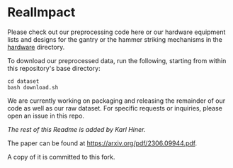 
# RealImpact

Please check out our preprocessing code here or our hardware equipment lists and designs for the gantry or the hammer striking mechanisms in the [hardware](hardware) directory.

To download our preprocessed data, run the following, starting from within this repository's base directory:

    cd dataset
    bash download.sh
We are currently working on packaging and releasing the remainder of our code as well as our raw dataset. For specific requests or inquiries, please open an issue in this repo.

_The rest of this Readme is added by Karl Hiner._

The paper can be found at https://arxiv.org/pdf/2306.09944.pdf.

A copy of it is committed to this fork.
